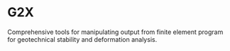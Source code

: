 # G2X
Comprehensive tools for manipulating output from finite element program for geotechnical stability and deformation analysis.
